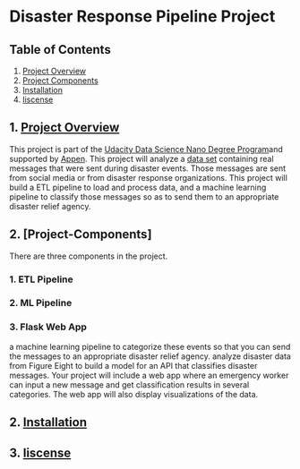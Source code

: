 # Disaster Response Pipeline Project
## Table of Contents
1. [Project Overview](#-Project-Overview)
2. [Project Components](#-Project-Components)
3. [Installation](#-Installation)
4. [liscense](#-liscense)
## 1. [Project Overview](#-Project-Overview)
This project is part of the [Udacity Data Science Nano Degree Program](https://www.udacity.com/course/data-scientist-nanodegree--nd025)and supported by [Appen](https://appen.com/). This project will analyze a [data set](https://github.com/petitblue/Udacity_Data_Science/tree/main/Project%202%20Disaster%20Response%20Pipeline/data) containing real messages that were sent during disaster events. Those messages are sent from social media or from disaster response organizations. This project will build a ETL pipeline to load and process data, and a machine learning pipeline to classify those messages so as to send them to an appropriate disaster relief agency.
## 2. [Project-Components]
There are three components in the project.
### 1. ETL Pipeline

### 2. ML Pipeline
### 3. Flask Web App
a machine learning pipeline to categorize these events so that you can send the messages to an appropriate disaster relief agency.
analyze disaster data from Figure Eight to build a model for an API that classifies disaster messages.
Your project will include a web app where an emergency worker can input a new message and get classification results in several categories. The web app will also display visualizations of the data.


## 2. [Installation]()
## 3. [liscense]()


